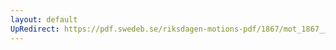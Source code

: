 ```yaml
---
layout: default
UpRedirect: https://pdf.swedeb.se/riksdagen-motions-pdf/1867/mot_1867__ak__00271/mot_1867__ak__00271_002.pdf
---
```

